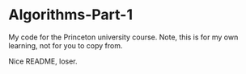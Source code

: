 # Algorithms-Part-1
My code for the Princeton university course. Note, this is for my own learning, not for you to copy from.

Nice README, loser.
